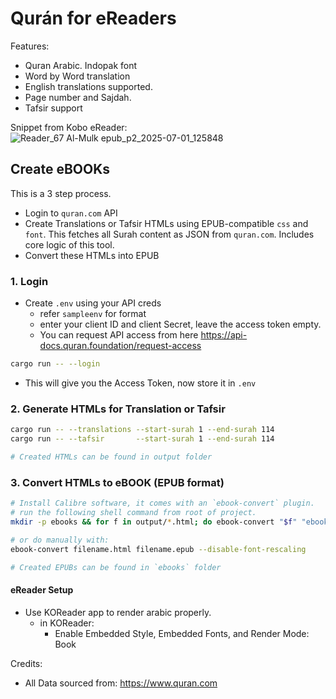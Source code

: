 # Qurán for eReaders
Features:
- Quran Arabic. Indopak font
- Word by Word translation
- English translations supported.
- Page number and Sajdah.
- Tafsir support

Snippet from Kobo eReader:
![Reader_67  Al-Mulk epub_p2_2025-07-01_125848](https://github.com/user-attachments/assets/1c6f5fc0-dedd-4a16-869d-a233f3029dd3)



## Create eBOOKs

This is a 3 step process. 
- Login to `quran.com` API
- Create Translations or Tafsir HTMLs using EPUB-compatible `css` and `font`. This fetches all Surah content as JSON from `quran.com`. Includes core logic of this tool.
- Convert these HTMLs into EPUB

### 1. Login
- Create `.env` using your API creds
    - refer `sampleenv` for format
    - enter your client ID and client Secret, leave the access token empty.
    - You can request API access from here https://api-docs.quran.foundation/request-access

```bash
cargo run -- --login
```
- This will give you the Access Token, now store it in `.env`


### 2. Generate HTMLs for Translation or Tafsir
```bash
cargo run -- --translations --start-surah 1 --end-surah 114
cargo run -- --tafsir       --start-surah 1 --end-surah 114

# Created HTMLs can be found in output folder
```

### 3. Convert HTMLs to eBOOK (EPUB format)
```bash
# Install Calibre software, it comes with an `ebook-convert` plugin.
# run the following shell command from root of project.
mkdir -p ebooks && for f in output/*.html; do ebook-convert "$f" "ebooks/$(basename "${f%.html}.epub")" --disable-font-rescaling; done

# or do manually with:
ebook-convert filename.html filename.epub --disable-font-rescaling

# Created EPUBs can be found in `ebooks` folder
```


#### eReader Setup
- Use KOReader app to render arabic properly.
  - in KOReader:
    - Enable Embedded Style, Embedded Fonts, and Render Mode: Book


Credits:
- All Data sourced from: https://www.quran.com
